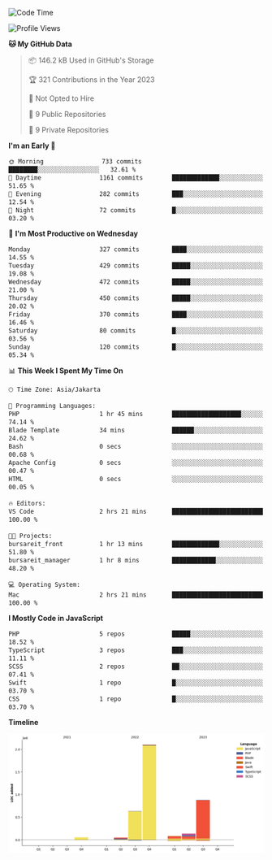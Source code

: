 <!--START_SECTION:waka-->
![Code Time](http://img.shields.io/badge/Code%20Time-199%20hrs%206%20mins-blue)

![Profile Views](http://img.shields.io/badge/Profile%20Views-0-blue)

**🐱 My GitHub Data** 

> 📦 146.2 kB Used in GitHub's Storage 
 > 
> 🏆 321 Contributions in the Year 2023
 > 
> 🚫 Not Opted to Hire
 > 
> 📜 9 Public Repositories 
 > 
> 🔑 9 Private Repositories 
 > 
**I'm an Early 🐤** 

```text
🌞 Morning                733 commits         ████████░░░░░░░░░░░░░░░░░   32.61 % 
🌆 Daytime                1161 commits        █████████████░░░░░░░░░░░░   51.65 % 
🌃 Evening                282 commits         ███░░░░░░░░░░░░░░░░░░░░░░   12.54 % 
🌙 Night                  72 commits          █░░░░░░░░░░░░░░░░░░░░░░░░   03.20 % 
```
📅 **I'm Most Productive on Wednesday** 

```text
Monday                   327 commits         ████░░░░░░░░░░░░░░░░░░░░░   14.55 % 
Tuesday                  429 commits         █████░░░░░░░░░░░░░░░░░░░░   19.08 % 
Wednesday                472 commits         █████░░░░░░░░░░░░░░░░░░░░   21.00 % 
Thursday                 450 commits         █████░░░░░░░░░░░░░░░░░░░░   20.02 % 
Friday                   370 commits         ████░░░░░░░░░░░░░░░░░░░░░   16.46 % 
Saturday                 80 commits          █░░░░░░░░░░░░░░░░░░░░░░░░   03.56 % 
Sunday                   120 commits         █░░░░░░░░░░░░░░░░░░░░░░░░   05.34 % 
```


📊 **This Week I Spent My Time On** 

```text
🕑︎ Time Zone: Asia/Jakarta

💬 Programming Languages: 
PHP                      1 hr 45 mins        ███████████████████░░░░░░   74.14 % 
Blade Template           34 mins             ██████░░░░░░░░░░░░░░░░░░░   24.62 % 
Bash                     0 secs              ░░░░░░░░░░░░░░░░░░░░░░░░░   00.68 % 
Apache Config            0 secs              ░░░░░░░░░░░░░░░░░░░░░░░░░   00.47 % 
HTML                     0 secs              ░░░░░░░░░░░░░░░░░░░░░░░░░   00.05 % 

🔥 Editors: 
VS Code                  2 hrs 21 mins       █████████████████████████   100.00 % 

🐱‍💻 Projects: 
bursareit_front          1 hr 13 mins        █████████████░░░░░░░░░░░░   51.80 % 
bursareit_manager        1 hr 8 mins         ████████████░░░░░░░░░░░░░   48.20 % 

💻 Operating System: 
Mac                      2 hrs 21 mins       █████████████████████████   100.00 % 
```

**I Mostly Code in JavaScript** 

```text
PHP                      5 repos             █████░░░░░░░░░░░░░░░░░░░░   18.52 % 
TypeScript               3 repos             ███░░░░░░░░░░░░░░░░░░░░░░   11.11 % 
SCSS                     2 repos             ██░░░░░░░░░░░░░░░░░░░░░░░   07.41 % 
Swift                    1 repo              █░░░░░░░░░░░░░░░░░░░░░░░░   03.70 % 
CSS                      1 repo              █░░░░░░░░░░░░░░░░░░░░░░░░   03.70 % 
```



**Timeline**

![Lines of Code chart](https://raw.githubusercontent.com/brstreet2/brstreet2/main/assets/bar_graph.png)


<!--END_SECTION:waka-->
